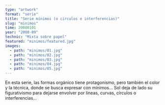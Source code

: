 ```yaml
---
type: "artwork"
format: "serie"
title: "Serie mínimos (o círculos e interferencias)"
slug: "minimos"
time: 20080101
year: "2008-09"
technic: "Mixta sobre papel"
featured: "minimos/featured.jpg"
images:
  - path: "minimos/01.jpg"
  - path: "minimos/02.jpg"
  - path: "minimos/03.jpg"
  - path: "minimos/04.jpg"
  - path: "minimos/05.jpg"
---
```

En esta serie, las formas orgánico tiene protagonismo, pero también el color y la técnica, donde se busca expresar con mínimos... Sol deja de lado su figurativismo para dejarse envolver por líneas, curvas, círculos o interferencias...